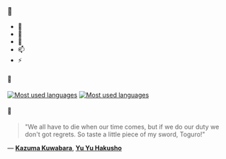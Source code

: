 ### 👋

- 🔭
- 🌱
- 💬
- 📫
- ⚡

#### 🧏

[![Most used languages](https://github-readme-stats-aynah.vercel.app/api/top-langs/?username=aynh&theme=solarized-dark&langs_count=6&layout=compact&hide_title=true)](https://github.com/anuraghazra/github-readme-stats#gh-dark-mode-only)
[![Most used languages](https://github-readme-stats-aynah.vercel.app/api/top-langs/?username=aynh&theme=solarized-light&langs_count=6&layout=compact&hide_title=true)](https://github.com/anuraghazra/github-readme-stats#gh-light-mode-only)

#### 💬

> "We all have to die when our time comes, but if we do our duty we don't got regrets. So taste a little piece of my sword, Toguro!"

&mdash; [**Kazuma Kuwabara**](https://myanimelist.net/character.php?q=Kazuma%20Kuwabara&cat=character), [**Yu Yu Hakusho**](https://myanimelist.net/search/all?q=Yu%20Yu%20Hakusho&cat=all)
